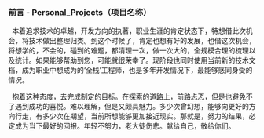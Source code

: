 ### 前言 - Personal_Projects（项目名称） 
&nbsp;&nbsp;本着追求技术的卓越，开发方向的执著，职业生涯的肯定状态下，特想借此次机会，将技术做出整理归类。到这个时候了，肯定也想有好的发展，也借这次机会，将想学的，不会的，碰到的难题，都清理一次，做一次大的，全规模合理的梳理以及统计。如果能够帮助到您，可能就很荣幸了。现阶段也同时使用当前新的技术文档，成为职业中想成为的‘全栈’工程师，也是多年开发情况下，最能够感同身受的情况。

&nbsp;&nbsp;抱着这种态度，去完成制定的目标。在探索的道路上，前路忐忑，但是也避免不了遇到成功的喜悦。难以理解，但是又颇具魅力。多少次曾幻想，能够向更好的方向行走，有多少次在期望，当前所想能够更加接近现实。那就是，努力的结果，必定成为当下最好的回报。年轻不努力，老大徒伤悲。献给自己，敬给你们。


